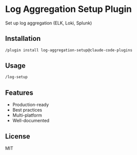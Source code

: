 # Log Aggregation Setup Plugin

Set up log aggregation (ELK, Loki, Splunk)

## Installation

```bash
/plugin install log-aggregation-setup@claude-code-plugins
```

## Usage

```bash
/log-setup
```

## Features

- Production-ready
- Best practices
- Multi-platform
- Well-documented

## License

MIT
